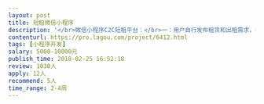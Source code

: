 ```yaml
---                
layout: post       
title: 短租微信小程序           
description: '</br>微信小程序C2C短租平台：</br>一：用户自行发布租赁和出租需求，平台推送匹配，有商品页面，商品详情页。</br>二：下订单，微信支付。</br>三：首页banner，链接到图文。</br>四：登录、个人中心：租赁订单、出租订单状态，租金提现申请等。</br>需要工作不忙，晚上有时间，有热情的同学联系我。项目迭代可长期合作。做过微信小程序中微信支付的优先考虑，只考虑个人前端，公司勿扰，UI已设计完毕，后端和接口我们自己已经开始同步开发了。</br>'     
contenturl: https://pro.lagou.com/project/6412.html      
tags: [小程序开发]            
salary: 5000-10000元          
publish_time: 2018-02-25 16:52:18         
review: 1030人                   
apply: 12人                   
recommend: 5人                   
time_range: 2-4周              
---                 
```


